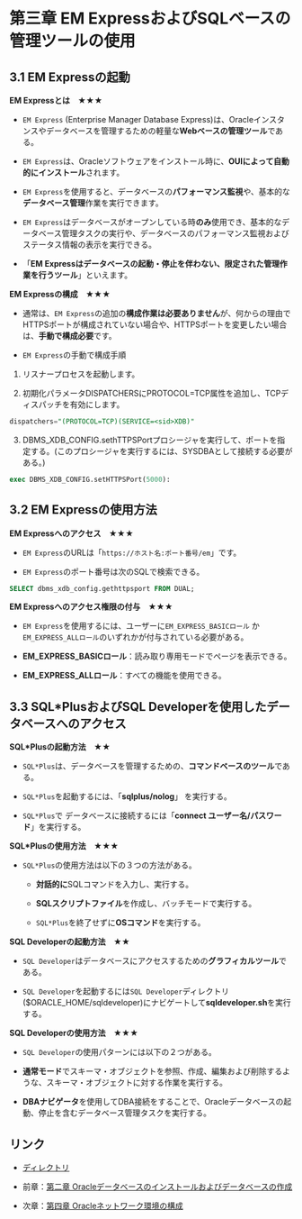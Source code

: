 # 第三章 EM ExpressおよびSQLベースの管理ツールの使用

## 3.1 EM Expressの起動

**EM Expressとは　★★★**

+ `EM Express` (Enterprise Manager Database Express)は、Oracleインスタンスやデータベースを管理するための軽量な**Webベースの管理ツール**である。

+ `EM Express`は、Oracleソフトウェアをインストール時に、**OUIによって自動的にインストール**されます。

+ `EM Express`を使用すると、データベースの**パフォーマンス監視**や、基本的な**データベース管理**作業を実行できます。

+ `EM Express`はデータベースがオープンしている時**のみ**使用でき、基本的なデータベース管理タスクの実行や、データベースのパフォーマンス監視およびステータス情報の表示を実行できる。

+ 「**EM Expressはデータベースの起動・停止を伴わない、限定された管理作業を行うツール**」といえます。

**EM Expressの構成　★★★**

+ 通常は、`EM Express`の追加の**構成作業は必要ありません**が、何からの理由でHTTPSポートが構成されていない場合や、HTTPSポートを変更したい場合は、**手動で構成必要**です。

+ `EM Express`の手動で構成手順

1. リスナープロセスを起動します。

2. 初期化パラメータDISPATCHERSにPROTOCOL=TCP属性を追加し、TCPディスパッチを有効にします。

```sql
dispatchers="(PROTOCOL=TCP)(SERVICE=<sid>XDB)"
```  

3. DBMS_XDB_CONFIG.sethTTPSPortプロシージャを実行して、ポートを指定する。(このプロシージャを実行するには、SYSDBAとして接続する必要がある。)

```sql
exec DBMS_XDB_CONFIG.setHTTPSPort(5000):
```

## 3.2 EM Expressの使用方法

**EM Expressへのアクセス　★★★**

+ `EM Express`のURLは「`https://ホスト名:ポート番号/em`」です。

+ `EM Express`のポート番号は次のSQLで検索できる。

```sql
SELECT dbms_xdb_config.gethttpsport FROM DUAL;
```

**EM Expressへのアクセス権限の付与　★★★**

+ `EM Express`を使用するには、ユーザーに`EM_EXPRESS_BASICロール` か `EM_EXPRESS_ALLロール`のいずれかが付与されている必要がある。

+ **EM_EXPRESS_BASICロール**：読み取り専用モードでページを表示できる。

+ **EM_EXPRESS_ALLロール**：すべての機能を使用できる。

## 3.3 SQL*PlusおよびSQL Developerを使用したデータベースへのアクセス

**SQL*Plusの起動方法　★★**

+ `SQL*Plus`は、データベースを管理するための、**コマンドベースのツール**である。

+ `SQL*Plus`を起動するには、「**sqlplus/nolog**」 を実行する。

+ `SQL*Plus`で データベースに接続するには「**connect ユーザー名/パスワード**」を実行する。

**SQL*Plusの使用方法　★★★**

+ `SQL*Plus`の使用方法は以下の３つの方法がある。

  + **対話的に**SQLコマンドを入力し、実行する。

  + **SQLスクリプトファイル**を作成し、バッチモードで実行する。

  + `SQL*Plus`を終了せずに**OSコマンド**を実行する。

**SQL Developerの起動方法　★★**

+ `SQL Developer`はデータベースにアクセスするための**グラフィカルツール**である。

+ `SQL Developer`を起動するには`SQL Developer`ディレクトリ($ORACLE_HOME/sqldeveloper)にナビゲートして**sqldeveloper.sh**を実行する。

**SQL Developerの使用方法　★★★**

+ `SQL Developer`の使用パターンには以下の２つがある。

 + **通常モード**でスキーマ・オブジェクトを参照、作成、編集および削除するような、スキーマ・オブジェクトに対する作業を実行する。
 
 + **DBAナビゲータ**を使用してDBA接続をすることで、Oracleデータベースの起動、停止を含むデータベース管理タスクを実行する。

## リンク

- [ディレクトリ](./../directory.md)

- 前章：[第二章 Oracleデータベースのインストールおよびデータベースの作成](Chapter02.md)

- 次章：[第四章 Oracleネットワーク環境の構成](Chapter04.md)
